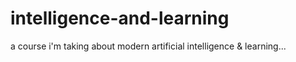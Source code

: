 # intelligence-and-learning
a course i'm taking about modern artificial intelligence &amp; learning...
